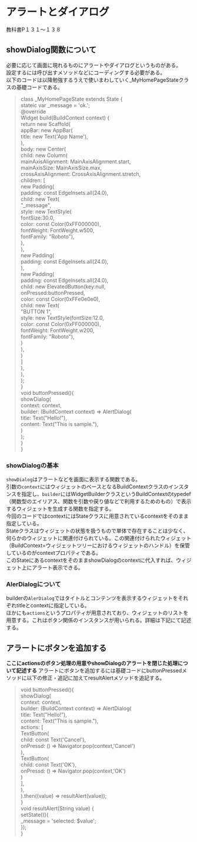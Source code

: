 # アラートとダイアログ  
教科書P１３１～１３８
## showDialog関数について  
必要に応じて画面に現れるものにアラートやダイアログというものがある。  
設定するには呼び出すメソッドなどにコーディングする必要がある。  
以下のコードは以降勉強するうえで使いまわしていく_MyHomePageStateクラスの基礎コードである。  
>class _MyHomePageState extends State<MyHomePage> {  
    stateic var _message = 'ok.';  
    @override  
    Widget build(BuildContext context) {  
      return new Scaffold(  
        appBar: new AppBar(  
          title: new Text('App Name'),  
          ),  
        body: new Center(  
            child: new Column(  
                mainAxisAlignment: MainAxisAlignment.start,  
                mainAxisSize: MainAxisSize.max,  
                crossAxisAlignment: CrossAxisAlignment.stretch,  
                children: <Widget>[  
                  new Padding(  
                    padding: const EdgeInsets.all(24.0),  
                    child: new Text(  
                      "_message",  
                        style: new TextStyle(  
                            fontSize:30.0,  
                            color: const Color(0xFF000000),  
                            fontWeight: FontWeight.w500,  
                            fontFamily: "Roboto"),  
                      ),  
                  ),  
                  new Padding(  
                    padding: const EdgeInsets.all(24.0),  
                  ),  
                  new Padding(  
                    padding: const EdgeInsets.all(24.0),  
                    child: new ElevatedButton(key:null,  
                    onPressed:buttonPressed,  
                        color: const Color(0xFFe0e0e0),  
                        child: new Text(  
                          "BUTTON 1",  
                            style: new TextStyle(fontSize:12.0,  
                            color: const Color(0xFF000000),  
                            fontWeight: FontWeight.w200,  
                            fontFamily: "Roboto"),  
                          )  
                        ),                      
                  )  
                ]  
              ),  
          ),  
      );  
    }  
    void buttonPressed(){  
        showDialog(  
            context: context,  
            builder: (BuildContext context) => AlertDialog(  
                title: Text("Hello!"),  
                content: Text("This is sample."),  
            )  
        );  
    }  
}  
### showDialogの基本  
`showDialog`はアラートなどを画面に表示する関数である。  
引数の`context`にはウィジェットのベースとなるBuildContextクラスのインスタンスを指定し、`builder`にはWidgetBuilderクラスというBuildContextのtypedef（関数型のエイリアス、関数を引数や戻り値などで利用するためのもの）で表示するウィジェットを生成する関数を指定する。  
今回のコードではcontextにはStateクラスに用意されているcontextをそのまま指定している。  
Stateクラスはウィジェットの状態を扱うもので単体で存在することは少なく、何らかのウィジェットに関連付けられている。この関連付けられたウィジェット（BuildContext=ウィジェットツリーにおけるウィジェットのハンドル）を保管しているのがcontextプロパティである。  
このStateにあるcontextをそのままshowDialogのcontextに代入すれば、ウィジェット上にアラート表示できる。  
### AlerDialogについて  
builderの`AlerDialog`ではタイトルとコンテンツを表示するウィジェットをそれぞれtitleとcontextに指定している。  
ほかにも`actions`というプロパティが用意されており、ウィジェットのリストを用意する。これはボタン関係のインスタンスが用いられる。詳細は下記にて記述する。  
## アラートにボタンを追加する  
**ここにactionsのボタン処理の用意やshowDialogのアラートを閉じた処理について記述する**
アラートにボタンを追加するには基礎コードにbuttonPressedメソッドに以下の修正・追記に加えてresultAlertメソッドを追記する。
>void buttonPressed(){  
    showDialog(  
        context: context,  
        builder: (BuildContext context) => AlertDialog(  
            title: Text("Hello!"),  
            content: Text("This is sample."),  
            actions: <Widget>[  
                TextButton(  
                    child: const Text('Cancel'),  
                    onPressd: () => Navigator.pop<Stirng>(context,'Cancel')  
                ),  
                TextButton(  
                    child: const Text('OK'),  
                    onPressd: () => Navigator.pop<Stirng>(context,'OK')  
                )  
            ],  
        ),  
    ).then<void>((value) => resultAlert(value));  
}  
void resultAlert(String value) {  
    setState((){  
        _message = 'selected: $value';  
    });  
}  
